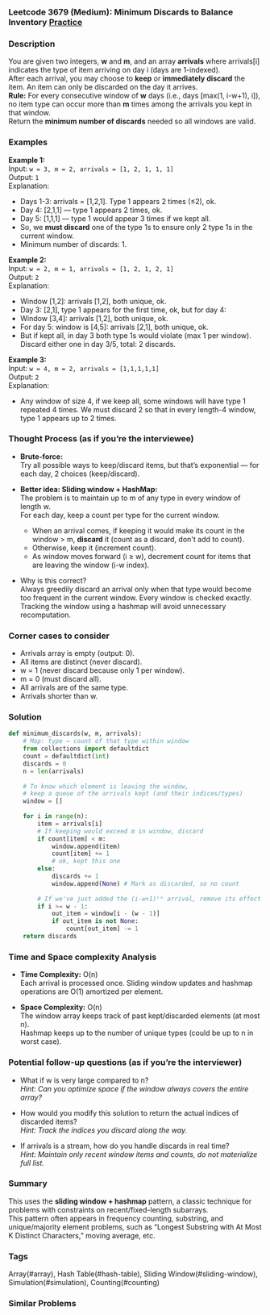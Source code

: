 ### Leetcode 3679 (Medium):  Minimum Discards to Balance Inventory [Practice](https://leetcode.com/problems/minimum-discards-to-balance-inventory)

### Description  
You are given two integers, **w** and **m**, and an array **arrivals** where arrivals[i] indicates the type of item arriving on day i (days are 1-indexed).  
After each arrival, you may choose to **keep** or **immediately discard** the item. An item can only be discarded on the day it arrives.  
**Rule:** For every consecutive window of **w** days (i.e., days [max(1, i-w+1), i]), no item type can occur more than **m** times among the arrivals you kept in that window.  
Return the **minimum number of discards** needed so all windows are valid.

### Examples  

**Example 1:**  
Input: `w = 3, m = 2, arrivals = [1, 2, 1, 1, 1]`  
Output: `1`  
Explanation:  
- Days 1-3: arrivals = [1,2,1]. Type 1 appears 2 times (≤2), ok.  
- Day 4: [2,1,1] — type 1 appears 2 times, ok.  
- Day 5: [1,1,1] — type 1 would appear 3 times if we kept all.  
- So, we **must discard** one of the type 1s to ensure only 2 type 1s in the current window.  
- Minimum number of discards: 1.

**Example 2:**  
Input: `w = 2, m = 1, arrivals = [1, 2, 1, 2, 1]`  
Output: `2`  
Explanation:  
- Window [1,2]: arrivals [1,2], both unique, ok.  
- Day 3: [2,1], type 1 appears for the first time, ok, but for day 4:  
- Window [3,4]: arrivals [1,2], both unique, ok.  
- For day 5: window is [4,5]: arrivals [2,1], both unique, ok.  
- But if kept all, in day 3 both type 1s would violate (max 1 per window). Discard either one in day 3/5, total: 2 discards.

**Example 3:**  
Input: `w = 4, m = 2, arrivals = [1,1,1,1,1]`  
Output: `2`  
Explanation:  
- Any window of size 4, if we keep all, some windows will have type 1 repeated 4 times. We must discard 2 so that in every length-4 window, type 1 appears up to 2 times.

### Thought Process (as if you’re the interviewee)  
- **Brute-force:**  
  Try all possible ways to keep/discard items, but that’s exponential — for each day, 2 choices (keep/discard).

- **Better idea: Sliding window + HashMap:**  
  The problem is to maintain up to m of any type in every window of length w.  
  For each day, keep a count per type for the current window.  
  - When an arrival comes, if keeping it would make its count in the window > m, **discard** it (count as a discard, don't add to count).
  - Otherwise, keep it (increment count).
  - As window moves forward (i ≥ w), decrement count for items that are leaving the window (i-w index).

- Why is this correct?  
  Always greedily discard an arrival only when that type would become too frequent in the current window. Every window is checked exactly.  
  Tracking the window using a hashmap will avoid unnecessary recomputation.

### Corner cases to consider  
- Arrivals array is empty (output: 0).
- All items are distinct (never discard).
- w = 1 (never discard because only 1 per window).
- m = 0 (must discard all).
- All arrivals are of the same type.
- Arrivals shorter than w.

### Solution

```python
def minimum_discards(w, m, arrivals):
    # Map: type → count of that type within window
    from collections import defaultdict
    count = defaultdict(int)
    discards = 0
    n = len(arrivals)
    
    # To know which element is leaving the window,
    # keep a queue of the arrivals kept (and their indices/types)
    window = []
    
    for i in range(n):
        item = arrivals[i]
        # If keeping would exceed m in window, discard
        if count[item] < m:
            window.append(item)
            count[item] += 1
            # ok, kept this one
        else:
            discards += 1
            window.append(None) # Mark as discarded, so no count
            
        # If we've just added the (i-w+1)ᵗʰ arrival, remove its effect if it's in window
        if i >= w - 1:
            out_item = window[i - (w - 1)]
            if out_item is not None:
                count[out_item] -= 1
    return discards
```

### Time and Space complexity Analysis  

- **Time Complexity:** O(n)  
  Each arrival is processed once. Sliding window updates and hashmap operations are O(1) amortized per element.

- **Space Complexity:** O(n)  
  The window array keeps track of past kept/discarded elements (at most n).  
  Hashmap keeps up to the number of unique types (could be up to n in worst case).

### Potential follow-up questions (as if you’re the interviewer)  

- What if w is very large compared to n?  
  *Hint: Can you optimize space if the window always covers the entire array?*

- How would you modify this solution to return the actual indices of discarded items?  
  *Hint: Track the indices you discard along the way.*

- If arrivals is a stream, how do you handle discards in real time?  
  *Hint: Maintain only recent window items and counts, do not materialize full list.*

### Summary
This uses the **sliding window + hashmap** pattern, a classic technique for problems with constraints on recent/fixed-length subarrays.  
This pattern often appears in frequency counting, substring, and unique/majority element problems, such as “Longest Substring with At Most K Distinct Characters,” moving average, etc.

### Tags
Array(#array), Hash Table(#hash-table), Sliding Window(#sliding-window), Simulation(#simulation), Counting(#counting)

### Similar Problems
